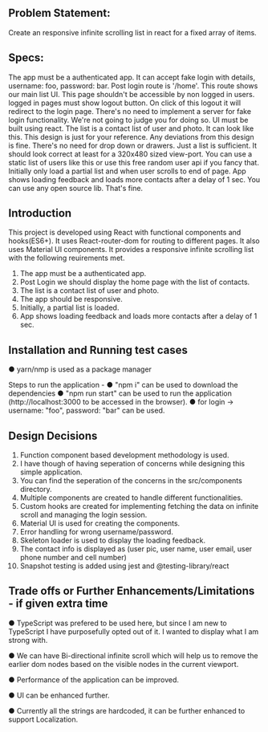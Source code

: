 ## Problem Statement:

Create an responsive infinite scrolling list in react for a fixed array of items.

## Specs:
The app must be a authenticated app. It can accept fake login with details, username: foo, password: bar.
Post login route is '/home'. This route shows our main list UI. This page shouldn't be accessible by non logged in users.
logged in pages must show logout button. On click of this logout it will redirect to the login page.
There's no need to implement a server for fake login functionality. We're not going to judge you for doing so.
UI must be built using react.
The list is a contact list of user and photo. It can look like this. This design is just for your reference. Any deviations from this design is fine. There's no need for drop down or drawers. Just a list is sufficient.
It should look correct at least for a 320x480 sized view-port.
You can use a static list of users like this or use this free random user api if you fancy that.
Initially only load a partial list and when user scrolls to end of page. App shows loading feedback and loads more contacts after a delay of 1 sec.
You can use any open source lib. That's fine.


## Introduction

This project is developed using React with functional components and hooks(ES6+).
It uses React-router-dom for routing to different pages. It also uses Material UI components. It provides a responsive infinite scrolling list with the following reuirements met.
1.	The app must be a authenticated app.
2.	Post Login we should display the home page with the list of contacts.
3.	The list is a contact list of user and photo.
4.	The app should be responsive.
5.	Initially, a partial list is loaded.
6.	 App shows loading feedback and loads more contacts after a delay of 1 sec.

## Installation and Running test cases
● yarn/nmp is used as a package manager 

Steps to run the application -
● "npm i" can be used to download the dependencies
● "npm run start" can be used to run the application (http://localhost:3000 to be accessed in the browser).
● for login -> username: "foo", password: "bar" can be used.

## Design Decisions

1. Function component based development methodology is used.
2. I have though of having seperation of concerns while designing this simple application.
3. You can find the seperation of the concerns in the src/components directory.
4. Multiple components are created to handle different functionalities.
5. Custom hooks are created for implementing fetching the data on infinite scroll and managing the login session.
6. Material UI is used for creating the components.
7. Error handling for wrong username/password.
8. Skeleton loader is used to display the loading feedback.
9. The contact info is displayed as (user pic, user name, user email, user phone number and cell number)
10. Snapshot testing is added using jest and @testing-library/react

## Trade offs or Further Enhancements/Limitations - if given extra time

 ● TypeScript was prefered to be used here, but since I am new to TypeScript I have purposefully opted out of it. I wanted to display what I am strong with.
 
 ● We can have Bi-directional infinite scroll which will help us to remove the earlier dom nodes based on the visible nodes in the current viewport.
 
 ● Performance of the application can be improved.
 
 ● UI can be enhanced further.
 
 ● Currently all the strings are hardcoded, it can be further enhanced to support Localization.

 
